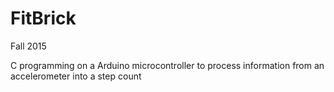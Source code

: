 # FitBrick
Fall 2015

C programming on a Arduino microcontroller to process information from an accelerometer into a step count
